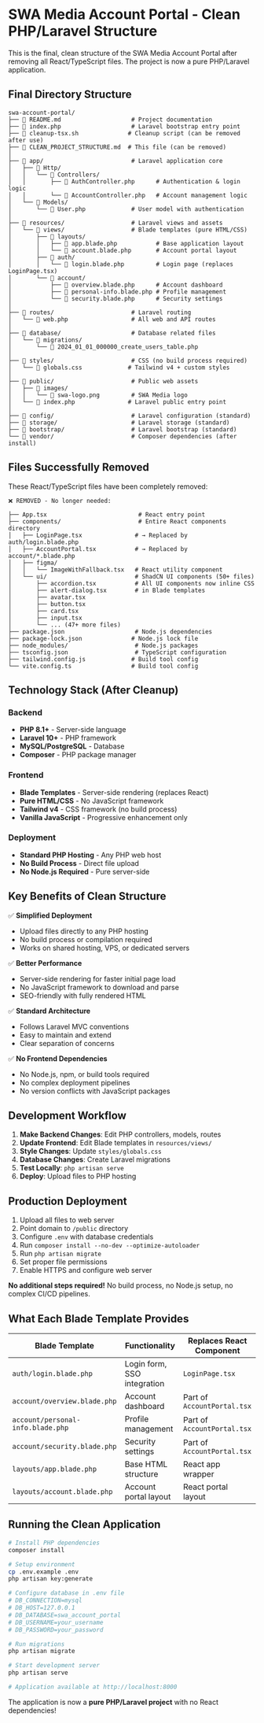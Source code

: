 # SWA Media Account Portal - Clean PHP/Laravel Structure

This is the final, clean structure of the SWA Media Account Portal after removing all React/TypeScript files. The project is now a pure PHP/Laravel application.

## Final Directory Structure

```
swa-account-portal/
├── 📄 README.md                    # Project documentation
├── 📄 index.php                    # Laravel bootstrap entry point
├── 🧹 cleanup-tsx.sh              # Cleanup script (can be removed after use)
├── 📄 CLEAN_PROJECT_STRUCTURE.md  # This file (can be removed)
│
├── 📁 app/                         # Laravel application core
│   ├── 📁 Http/
│   │   └── 📁 Controllers/
│   │       ├── 📄 AuthController.php      # Authentication & login logic
│   │       └── 📄 AccountController.php   # Account management logic
│   └── 📁 Models/
│       └── 📄 User.php             # User model with authentication
│
├── 📁 resources/                   # Laravel views and assets
│   └── 📁 views/                   # Blade templates (pure HTML/CSS)
│       ├── 📁 layouts/
│       │   ├── 📄 app.blade.php           # Base application layout
│       │   └── 📄 account.blade.php       # Account portal layout
│       ├── 📁 auth/
│       │   └── 📄 login.blade.php         # Login page (replaces LoginPage.tsx)
│       └── 📁 account/
│           ├── 📄 overview.blade.php      # Account dashboard
│           ├── 📄 personal-info.blade.php # Profile management
│           └── 📄 security.blade.php      # Security settings
│
├── 📁 routes/                      # Laravel routing
│   └── 📄 web.php                  # All web and API routes
│
├── 📁 database/                    # Database related files
│   └── 📁 migrations/
│       └── 📄 2024_01_01_000000_create_users_table.php
│
├── 📁 styles/                      # CSS (no build process required)
│   └── 📄 globals.css             # Tailwind v4 + custom styles
│
├── 📁 public/                      # Public web assets
│   ├── 📁 images/
│   │   └── 📄 swa-logo.png         # SWA Media logo
│   └── 📄 index.php               # Laravel public entry point
│
├── 📁 config/                      # Laravel configuration (standard)
├── 📁 storage/                     # Laravel storage (standard)
├── 📁 bootstrap/                   # Laravel bootstrap (standard)
└── 📁 vendor/                      # Composer dependencies (after install)
```

## Files Successfully Removed

These React/TypeScript files have been completely removed:

```
❌ REMOVED - No longer needed:

├── App.tsx                          # React entry point
├── components/                      # Entire React components directory
│   ├── LoginPage.tsx               # → Replaced by auth/login.blade.php
│   ├── AccountPortal.tsx           # → Replaced by account/*.blade.php
│   ├── figma/
│   │   └── ImageWithFallback.tsx   # React utility component
│   └── ui/                         # ShadCN UI components (50+ files)
│       ├── accordion.tsx           # All UI components now inline CSS
│       ├── alert-dialog.tsx        # in Blade templates
│       ├── avatar.tsx
│       ├── button.tsx
│       ├── card.tsx
│       ├── input.tsx
│       └── ... (47+ more files)
├── package.json                    # Node.js dependencies
├── package-lock.json              # Node.js lock file
├── node_modules/                   # Node.js packages
├── tsconfig.json                   # TypeScript configuration
├── tailwind.config.js             # Build tool config
└── vite.config.ts                 # Build tool config
```

## Technology Stack (After Cleanup)

### Backend
- **PHP 8.1+** - Server-side language
- **Laravel 10+** - PHP framework
- **MySQL/PostgreSQL** - Database
- **Composer** - PHP package manager

### Frontend
- **Blade Templates** - Server-side rendering (replaces React)
- **Pure HTML/CSS** - No JavaScript framework
- **Tailwind v4** - CSS framework (no build process)
- **Vanilla JavaScript** - Progressive enhancement only

### Deployment
- **Standard PHP Hosting** - Any PHP web host
- **No Build Process** - Direct file upload
- **No Node.js Required** - Pure server-side

## Key Benefits of Clean Structure

✅ **Simplified Deployment**
- Upload files directly to any PHP hosting
- No build process or compilation required
- Works on shared hosting, VPS, or dedicated servers

✅ **Better Performance**
- Server-side rendering for faster initial page load
- No JavaScript framework to download and parse
- SEO-friendly with fully rendered HTML

✅ **Standard Architecture**
- Follows Laravel MVC conventions
- Easy to maintain and extend
- Clear separation of concerns

✅ **No Frontend Dependencies**
- No Node.js, npm, or build tools required
- No complex deployment pipelines
- No version conflicts with JavaScript packages

## Development Workflow

1. **Make Backend Changes**: Edit PHP controllers, models, routes
2. **Update Frontend**: Edit Blade templates in `resources/views/`
3. **Style Changes**: Update `styles/globals.css`
4. **Database Changes**: Create Laravel migrations
5. **Test Locally**: `php artisan serve`
6. **Deploy**: Upload files to PHP hosting

## Production Deployment

1. Upload all files to web server
2. Point domain to `/public` directory
3. Configure `.env` with database credentials
4. Run `composer install --no-dev --optimize-autoloader`
5. Run `php artisan migrate`
6. Set proper file permissions
7. Enable HTTPS and configure web server

**No additional steps required!** No build process, no Node.js setup, no complex CI/CD pipelines.

## What Each Blade Template Provides

| Blade Template | Functionality | Replaces React Component |
|---------------|---------------|-------------------------|
| `auth/login.blade.php` | Login form, SSO integration | `LoginPage.tsx` |
| `account/overview.blade.php` | Account dashboard | Part of `AccountPortal.tsx` |
| `account/personal-info.blade.php` | Profile management | Part of `AccountPortal.tsx` |
| `account/security.blade.php` | Security settings | Part of `AccountPortal.tsx` |
| `layouts/app.blade.php` | Base HTML structure | React app wrapper |
| `layouts/account.blade.php` | Account portal layout | React portal layout |

## Running the Clean Application

```bash
# Install PHP dependencies
composer install

# Setup environment
cp .env.example .env
php artisan key:generate

# Configure database in .env file
# DB_CONNECTION=mysql
# DB_HOST=127.0.0.1
# DB_DATABASE=swa_account_portal
# DB_USERNAME=your_username
# DB_PASSWORD=your_password

# Run migrations
php artisan migrate

# Start development server
php artisan serve

# Application available at http://localhost:8000
```

The application is now a **pure PHP/Laravel project** with no React dependencies!